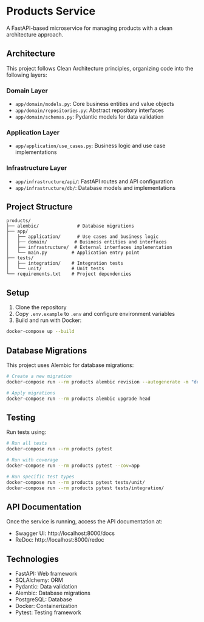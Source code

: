# Products Service

A FastAPI-based microservice for managing products with a clean architecture approach.

## Architecture

This project follows Clean Architecture principles, organizing code into the following layers:

### Domain Layer
- `app/domain/models.py`: Core business entities and value objects
- `app/domain/repositories.py`: Abstract repository interfaces
- `app/domain/schemas.py`: Pydantic models for data validation

### Application Layer
- `app/application/use_cases.py`: Business logic and use case implementations

### Infrastructure Layer
- `app/infrastructure/api/`: FastAPI routes and API configuration
- `app/infrastructure/db/`: Database models and implementations

## Project Structure
```
products/
├── alembic/              # Database migrations
├── app/
│   ├── application/      # Use cases and business logic
│   ├── domain/          # Business entities and interfaces
│   ├── infrastructure/  # External interfaces implementation
│   └── main.py         # Application entry point
├── tests/
│   ├── integration/    # Integration tests
│   └── unit/           # Unit tests
└── requirements.txt    # Project dependencies
```

## Setup

1. Clone the repository
2. Copy `.env.example` to `.env` and configure environment variables
3. Build and run with Docker:
```bash
docker-compose up --build
```

## Database Migrations

This project uses Alembic for database migrations:

```bash
# Create a new migration
docker-compose run --rm products alembic revision --autogenerate -m "description"

# Apply migrations
docker-compose run --rm products alembic upgrade head
```

## Testing

Run tests using:

```bash
# Run all tests
docker-compose run --rm products pytest

# Run with coverage
docker-compose run --rm products pytest --cov=app

# Run specific test types
docker-compose run --rm products pytest tests/unit/
docker-compose run --rm products pytest tests/integration/
```

## API Documentation

Once the service is running, access the API documentation at:
- Swagger UI: http://localhost:8000/docs
- ReDoc: http://localhost:8000/redoc

## Technologies

- FastAPI: Web framework
- SQLAlchemy: ORM
- Pydantic: Data validation
- Alembic: Database migrations
- PostgreSQL: Database
- Docker: Containerization
- Pytest: Testing framework